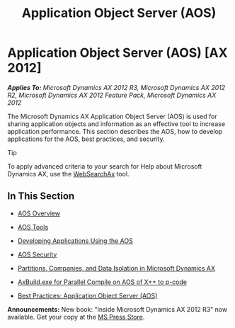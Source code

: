 ﻿---
title: Application Object Server (AOS)
TOCTitle: Application Object Server (AOS)
ms:assetid: 35337d12-39ad-4d8d-b335-7ab4f013b50b
ms:mtpsurl: https://msdn.microsoft.com/en-us/library/Aa623946(v=AX.60)
ms:contentKeyID: 35242004
ms.date: 05/18/2015
mtps_version: v=AX.60
---

# Application Object Server (AOS) [AX 2012]


_**Applies To:** Microsoft Dynamics AX 2012 R3, Microsoft Dynamics AX 2012 R2, Microsoft Dynamics AX 2012 Feature Pack, Microsoft Dynamics AX 2012_

The Microsoft Dynamics AX Application Object Server (AOS) is used for sharing application objects and information as an effective tool to increase application performance. This section describes the AOS, how to develop applications for the AOS, best practices, and security.


> [!TIP]
> <P>To apply advanced criteria to your search for Help about Microsoft Dynamics AX, use the <A href="http://go.microsoft.com/fwlink/?linkid=247587&amp;xver=ax060">WebSearchAx</A> tool.</P>



## In This Section

  - [AOS Overview](aos-overview.md)  

  - [AOS Tools](aos-tools.md)  

  - [Developing Applications Using the AOS](developing-applications-using-the-aos.md)  

  - [AOS Security](aos-security.md)  

  - [Partitions, Companies, and Data Isolation in Microsoft Dynamics AX](partitions-companies-and-data-isolation-in-microsoft-dynamics-ax.md)  

  - [AxBuild.exe for Parallel Compile on AOS of X++ to p-code](axbuild-exe-for-parallel-compile-on-aos-of-x-to-p-code.md)  

  - [Best Practices: Application Object Server (AOS)](best-practices-application-object-server-aos.md)  

  
**Announcements:** New book: "Inside Microsoft Dynamics AX 2012 R3" now available. Get your copy at the [MS Press Store](https://www.microsoftpressstore.com/store/inside-microsoft-dynamics-ax-2012-r3-9780735685109).

